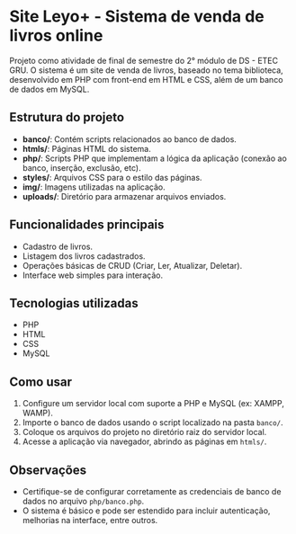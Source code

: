 # Site Leyo+ - Sistema de venda de livros online

Projeto como atividade de final de semestre do 2° módulo de DS - ETEC GRU.
O sistema é um site de venda de livros, baseado no tema biblioteca, desenvolvido em PHP com front-end em HTML e CSS, além de um banco de dados em MySQL.

## Estrutura do projeto

- **banco/**: Contém scripts relacionados ao banco de dados.
- **htmls/**: Páginas HTML do sistema.
- **php/**: Scripts PHP que implementam a lógica da aplicação (conexão ao banco, inserção, exclusão, etc).
- **styles/**: Arquivos CSS para o estilo das páginas.
- **img/**: Imagens utilizadas na aplicação.
- **uploads/**: Diretório para armazenar arquivos enviados.

## Funcionalidades principais

- Cadastro de livros.
- Listagem dos livros cadastrados.
- Operações básicas de CRUD (Criar, Ler, Atualizar, Deletar).
- Interface web simples para interação.

## Tecnologias utilizadas

- PHP
- HTML
- CSS
- MySQL

## Como usar

1. Configure um servidor local com suporte a PHP e MySQL (ex: XAMPP, WAMP).
2. Importe o banco de dados usando o script localizado na pasta `banco/`.
3. Coloque os arquivos do projeto no diretório raiz do servidor local.
4. Acesse a aplicação via navegador, abrindo as páginas em `htmls/`.

## Observações

- Certifique-se de configurar corretamente as credenciais de banco de dados no arquivo `php/banco.php`.
- O sistema é básico e pode ser estendido para incluir autenticação, melhorias na interface, entre outros.
